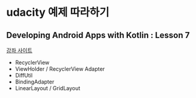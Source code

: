# udacity 예제 따라하기
## Developing Android Apps with Kotlin : Lesson 7
  
[강좌 사이트](https://classroom.udacity.com/courses/ud9012)

- RecyclerView
- ViewHolder / RecyclerView Adapter
- DiffUtil
- BindingAdapter
- LinearLayout / GridLayout